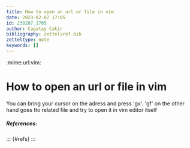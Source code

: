 ```yaml
---
title: How to open an url or file in vim
date: 2023-02-07 17:05
id: 230207_1705
author: Cagatay Cakir
bibliography: zettelsref.bib
zetteltype: note
keywords: []
---
```

:mime:url:vim:

# How to open an url or file in vim 

You can bring your cursor on the adress and press 'gx'. 'gf' on the other hand goes tto related file and try to open it in vim editor itself

##### References:
::: {#refs}
:::
